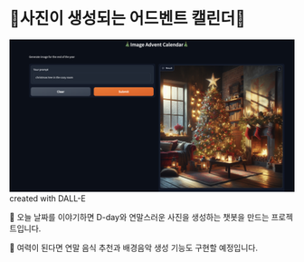 # 🎄사진이 생성되는 어드벤트 캘린더🎄

![example](./readme.png)
created with DALL-E

🌲 오늘 날짜를 이야기하면 D-day와 연말스러운 사진을 생성하는 챗봇을 만드는 프로젝트입니다.

🌲 여력이 된다면 연말 음식 추천과 배경음악 생성 기능도 구현할 예정입니다.